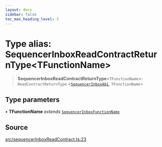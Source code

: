 ```yaml
---
layout: docs
sidebar: false
toc_max_heading_level: 5
---
```


# Type alias: SequencerInboxReadContractReturnType\<TFunctionName\>

> **SequencerInboxReadContractReturnType**\<`TFunctionName`\>: `ReadContractReturnType` \<[`SequencerInboxAbi`](../../sequencerInboxPrepareTransactionRequest/type-aliases/SequencerInboxAbi.md), `TFunctionName`\>

## Type parameters

• **TFunctionName** *extends* [`SequencerInboxFunctionName`](../../sequencerInboxPrepareTransactionRequest/type-aliases/SequencerInboxFunctionName.md)

## Source

[src/sequencerInboxReadContract.ts:23](https://github.com/anegg0/arbitrum-orbit-sdk/blob/b24cbe9cd68eb30d18566196d2c909bd4086db10/src/sequencerInboxReadContract.ts#L23)
